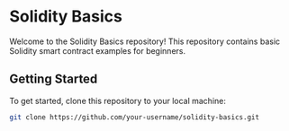 # Solidity Basics

Welcome to the Solidity Basics repository! This repository contains basic Solidity smart contract examples for beginners.

## Getting Started

To get started, clone this repository to your local machine:

```bash
git clone https://github.com/your-username/solidity-basics.git
